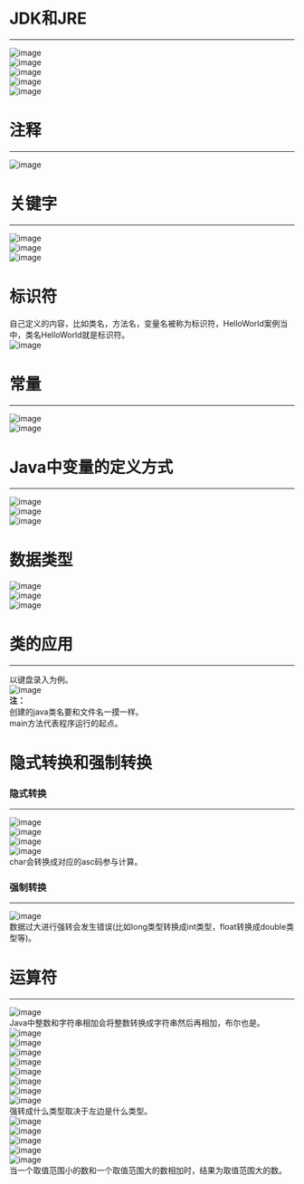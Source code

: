 # JDK和JRE
***   
![image](https://user-images.githubusercontent.com/96570699/198244541-36a8a104-0c4b-4b45-967c-8b3aca4623f1.png)  
![image](https://user-images.githubusercontent.com/96570699/198245874-bd5d12a3-5f71-4df3-8936-090cdd8fffd7.png)  
![image](https://user-images.githubusercontent.com/96570699/198246450-f4610c77-91c1-4b6b-9a92-29dc74e24a13.png)  
![image](https://user-images.githubusercontent.com/96570699/198246888-fba28b76-ba2f-432d-9301-2397206260f3.png)  
![image](https://user-images.githubusercontent.com/96570699/210710212-f305ada6-7b8f-46e3-a5dc-ee373cabcbd6.png)  



# 注释
***  
![image](https://user-images.githubusercontent.com/96570699/198247637-c1511aa3-2859-47ac-92c5-1e96321b088d.png)  


# 关键字
***  
![image](https://user-images.githubusercontent.com/96570699/198250192-5624bbc3-1554-4ce2-9e05-643500be9349.png)  
![image](https://user-images.githubusercontent.com/96570699/198250563-bd3b32a7-08d3-4934-91e1-f6da0128ca06.png)  
![image](https://user-images.githubusercontent.com/96570699/198251315-0256b770-0271-43fe-9e17-6117cfcd6dca.png)  


# 标识符
自己定义的内容，比如类名，方法名，变量名被称为标识符，HelloWorld案例当中，类名HelloWorld就是标识符。  
![image](https://user-images.githubusercontent.com/96570699/210716439-62d6b7f8-fc3c-41eb-b380-45932fffcec4.png)   


# 常量
***  
![image](https://user-images.githubusercontent.com/96570699/198254412-6c162d70-68ee-4ca8-ab2b-c00390dcd39d.png)  
![image](https://user-images.githubusercontent.com/96570699/198254683-17ec5f28-4f80-40b9-8f31-563841f43547.png)  


# Java中变量的定义方式
***  
![image](https://user-images.githubusercontent.com/96570699/198333851-3bde6342-1663-4649-860e-e9c29f1224e7.png)  
![image](https://user-images.githubusercontent.com/96570699/198336244-255b39c1-c9df-4808-b4aa-7bf33dd7b52f.png)   
![image](https://user-images.githubusercontent.com/96570699/198337171-27d76f4e-7f3b-4d52-82b9-fabf16d1808f.png)  


# 数据类型
![image](https://user-images.githubusercontent.com/96570699/210718596-41061230-4db7-4e85-882a-272246541506.png)  
![image](https://user-images.githubusercontent.com/96570699/210718870-8654651e-be98-4d6d-8150-2d97e63b156d.png)  
![image](https://user-images.githubusercontent.com/96570699/210719978-59225d34-d838-4a75-be60-5a3c52a19223.png)  



# 类的应用
***  
以键盘录入为例。  
![image](https://user-images.githubusercontent.com/96570699/199657892-8f690a6c-2463-4c54-a5eb-239510851ba0.png)   
**注：**  
创建的java类名要和文件名一摸一样。  
main方法代表程序运行的起点。  


# 隐式转换和强制转换
### 隐式转换
***  
![image](https://user-images.githubusercontent.com/96570699/199689571-fe174fda-9f21-4707-914e-84b37da2b7e3.png)  
![image](https://user-images.githubusercontent.com/96570699/199690029-c174b3cb-fd05-4329-a1d4-c476f09c1aab.png)  
![image](https://user-images.githubusercontent.com/96570699/199690332-092550bd-776b-43de-b41f-f529fcc9b505.png)  
![image](https://user-images.githubusercontent.com/96570699/199690965-1ea7ae88-1bad-44ce-9dbe-fe2c165cea5e.png)  
char会转换成对应的asc码参与计算。  


### 强制转换
***  
![image](https://user-images.githubusercontent.com/96570699/199692441-4756a323-c20e-484e-9eef-66fb3c337a60.png)  
数据过大进行强转会发生错误(比如long类型转换成int类型，float转换成double类型等)。  



# 运算符
***  
![image](https://user-images.githubusercontent.com/96570699/199869816-764e7c7f-6a20-4aa8-9609-8f5e5a8989a6.png)  
Java中整数和字符串相加会将整数转换成字符串然后再相加，布尔也是。 
![image](https://user-images.githubusercontent.com/96570699/199870147-aaae3f5b-08c7-41b5-aa1f-031291a87f93.png)  
![image](https://user-images.githubusercontent.com/96570699/199871614-54e44c87-aafb-4853-8367-8fde68536025.png)  
![image](https://user-images.githubusercontent.com/96570699/199872244-bf076485-ea92-43f4-aa14-d953ee7e91c6.png)  
![image](https://user-images.githubusercontent.com/96570699/199872548-395b2eaf-6e60-486c-8841-fc5b075ad64a.png)   
![image](https://user-images.githubusercontent.com/96570699/199872725-38458b07-4a89-406a-a80f-ed55402f8c47.png)  
![image](https://user-images.githubusercontent.com/96570699/199873458-cc454f7b-41d3-4a27-88c4-cbb84cd5ded8.png)  
![image](https://user-images.githubusercontent.com/96570699/199873889-7771d588-7e9f-42c1-a8c2-4a44b02d30cd.png)  
![image](https://user-images.githubusercontent.com/96570699/199874547-c1c3d1bb-2d4c-440c-9c4b-a0b9a7c82856.png)  
强转成什么类型取决于左边是什么类型。  
![image](https://user-images.githubusercontent.com/96570699/199875045-e121fe90-6715-47d3-9043-63438354250c.png)  
![image](https://user-images.githubusercontent.com/96570699/199875578-d805705f-b434-4173-b390-78d4f03aaa33.png)  
![image](https://user-images.githubusercontent.com/96570699/199877137-3aca967a-8f08-423f-85db-73ef2e078e7d.png)  
![image](https://user-images.githubusercontent.com/96570699/199898543-b6f35a8b-0b37-45fd-ba7b-979a8b73b7e3.png)  
![image](https://user-images.githubusercontent.com/96570699/199899618-45aac1f3-9e29-4470-9d76-e3321f3dfd37.png)  
当一个取值范围小的数和一个取值范围大的数相加时，结果为取值范围大的数。  
